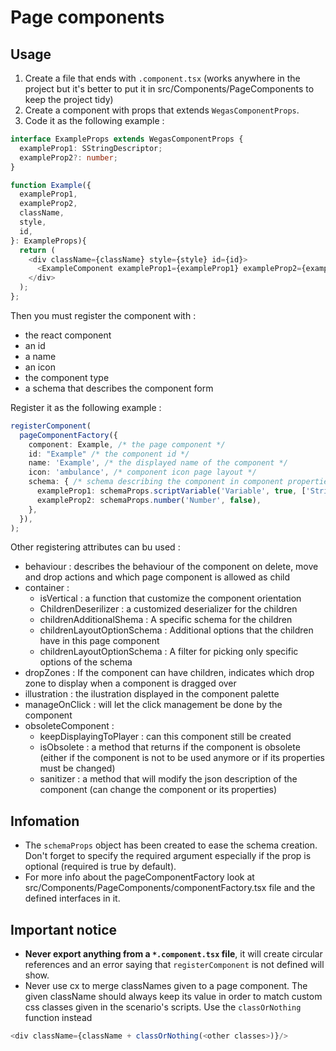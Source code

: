 # Page components

## Usage

1. Create a file that ends with `.component.tsx` (works anywhere in the project but it's better to put it in src/Components/PageComponents to keep the project tidy)
2. Create a component with props that extends `WegasComponentProps`.
3. Code it as the following example :

```typescript
interface ExampleProps extends WegasComponentProps {
  exampleProp1: SStringDescriptor;
  exampleProp2?: number;
}

function Example({
  exampleProp1,
  exampleProp2,
  className,
  style,
  id,
}: ExampleProps){
  return (
    <div className={className} style={style} id={id}>
      <ExampleComponent exampleProp1={exampleProp1} exampleProp2={exampleProp2}>
    </div>
  );
};
```

Then you must register the component with :

- the react component
- an id
- a name
- an icon
- the component type
- a schema that describes the component form

Register it as the following example :

```typescript
registerComponent(
  pageComponentFactory({
    component: Example, /* the page component */
    id: "Example" /* the component id */
    name: 'Example', /* the displayed name of the component */
    icon: 'ambulance', /* component icon page layout */
    schema: { /* schema describing the component in component properties form [see Information] */
      exampleProp1: schemaProps.scriptVariable('Variable', true, ['StringDescriptor']),
      exampleProp2: schemaProps.number('Number', false),
    },
  }),
);
```

Other registering attributes can bu used :

- behaviour : describes the behaviour of the component on delete, move and drop actions and which page component is allowed as child
- container :
  - isVertical : a function that customize the component orientation
  - ChildrenDeserilizer : a customized deserializer for the children
  - childrenAdditionalShema : A specific schema for the children
  - childrenLayoutOptionSchema : Additional options that the children have in this page component
  - childrenLayoutOptionSchema : A filter for picking only specific options of the schema
- dropZones : If the component can have children, indicates which drop zone to display when a component is dragged over
- illustration : the ilustration displayed in the component palette
- manageOnClick : will let the click management be done by the component
- obsoleteComponent :
  - keepDisplayingToPlayer : can this component still be created
  - isObsolete : a method that returns if the component is obsolete (either if the component is not to be used anymore or if its properties must be changed)
  - sanitizer : a method that will modify the json description of the component (can change the component or its properties)

## Infomation

- The `schemaProps` object has been created to ease the schema creation. Don't forget to specify the required argument especially if the prop is optional (required is true by default).
- For more info about the pageComponentFactory look at src/Components/PageComponents/componentFactory.tsx file and the defined interfaces in it.

## Important notice

- **Never export anything from a `*.component.tsx` file**, it will create circular references and an error saying that `registerComponent` is not defined will show.
- Never use cx to merge classNames given to a page component. The given className should always keep its value in order to match custom css classes given in the scenario's scripts. Use the `classOrNothing` function instead

```typescript
<div className={className + classOrNothing(<other classes>)}/>
```

